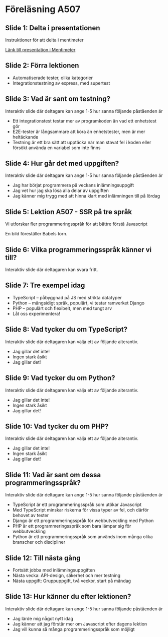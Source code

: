# Föreläsning A507

## Slide 1: Delta i presentationen
Instruktioner för att delta i mentimeter

[Länk till presentation i Mentimeter](https://www.menti.com/alfd58dj23gp)

## Slide 2: Förra lektionen
* Automatiserade tester, olika kategorier
* Integrationstestning av express, med supertest

## Slide 3: Vad är sant om testning?
Interaktiv slide där deltagare kan ange 1-5 hur sanna följande påståenden är

* Ett integrationstest testar mer av programkoden än vad ett enhetstest gör
* E2E-tester är långsammare att köra än enhetstester, men är mer heltäckande
* Testning är ett bra sätt att upptäcka när man stavat fel i koden eller försökt använda en variabel som inte finns

## Slide 4: Hur går det med uppgiften?
Interaktiv slide där deltagare kan ange 1-5 hur sanna följande påståenden är

* Jag har börjat programmera på veckans inlämningsuppgift
* Jag vet hur jag ska lösa alla delar av uppgiften
* Jag känner mig trygg med att hinna klart med inlämningen till på lördag

## Slide 5: Lektion A507 - SSR på tre språk
Vi utforskar fler programmeringsspråk för att bättre förstå Javascript

En bild föreställer Babels torn.

## Slide 6: Vilka programmeringsspråk känner vi till?
Interaktiv slide där deltagaren kan svara fritt.

## Slide 7: Tre exempel idag
* TypeScript – påbyggnad på JS med strikta datatyper
* Python – mångsidigt språk, populärt, vi testar ramverket Django
* PHP – populärt och flexibelt, men med tungt arv
* Låt oss experimentera!

## Slide 8: Vad tycker du om TypeScript?
Interaktiv slide där deltagaren kan välja ett av följande alterantiv.

* Jag gillar det inte!
* Ingen stark åsikt
* Jag gillar det!

## Slide 9: Vad tycker du om Python?
Interaktiv slide där deltagaren kan välja ett av följande alterantiv.

* Jag gillar det inte!
* Ingen stark åsikt
* Jag gillar det!

## Slide 10: Vad tycker du om PHP?
Interaktiv slide där deltagaren kan välja ett av följande alterantiv.

* Jag gillar det inte!
* Ingen stark åsikt
* Jag gillar det!

## Slide 11: Vad är sant om dessa programmeringsspråk?
Interaktiv slide där deltagare kan ange 1-5 hur sanna följande påståenden är

* TypeScript är ett programmeringsspråk som utökar Javascript
* Med TypeScript minskar riskerna för vissa typer av fel, och därför behovet av tester
* Django är ett programmeringsspråk för webbutveckling med Python
* PHP är ett programmeringsspråk som bara lämpar sig för webbutveckling
* Python är ett programmeringsspråk som används inom många olika branscher och discipliner

## Slide 12: Till nästa gång
* Fortsätt jobba med inlämningsuppgiften
* Nästa vecka: API-design, säkerhet och mer testning
* Nästa uppgift: Gruppuppgift, två veckor, start på måndag

## Slide 13: Hur känner du efter lektionen?
Interaktiv slide där deltagare kan ange 1-5 hur sanna följande påståenden är

* Jag lärde mig något nytt idag
* Jag känner att jag förstår mer om Javascript efter dagens lektion
* Jag vill kunna så många programmeringsspråk som möjligt